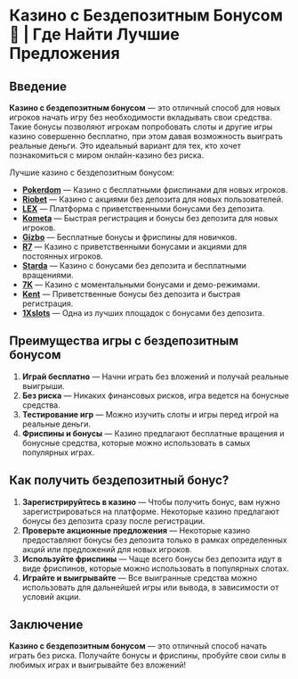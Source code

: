 # Казино с Бездепозитным Бонусом 🎁 | Где Найти Лучшие Предложения

## Введение

**Казино с бездепозитным бонусом** — это отличный способ для новых игроков начать игру без необходимости вкладывать свои средства. Такие бонусы позволяют игрокам попробовать слоты и другие игры казино совершенно бесплатно, при этом давая возможность выиграть реальные деньги. Это идеальный вариант для тех, кто хочет познакомиться с миром онлайн-казино без риска.

Лучшие казино с бездепозитным бонусом:

- **[Pokerdom](https://brandplay.link/4k77v2yx)** — Казино с бесплатными фриспинами для новых игроков.
- **[Riobet](https://brandplay.link/7xBLTPyj)** — Казино с акциями без депозита для новых пользователей.
- **[LEX](https://brandplay.link/zW4hdDFV)** — Платформа с приветственными бонусами без депозита.
- **[Kometa](https://brandplay.link/8ZymQJV8)** — Быстрая регистрация и бонусы без депозита для новых игроков.
- **[Gizbo](https://brandplay.link/bprXw4YV)** — Бесплатные бонусы и фриспины для новичков.
- **[R7](https://brandplay.link/bMd3Yjsw)** — Казино с приветственными бонусами и акциями для постоянных игроков.
- **[Starda](https://brandplay.link/fB7xwRFL)** — Казино с бонусами без депозита и бесплатными вращениями.
- **[7K](https://brandplay.link/BvQyFShp)** — Казино с моментальными бонусами и демо-режимами.
- **[Kent](https://brandplay.link/Fv2WP3js)** — Приветственные бонусы без депозита и быстрая регистрация.
- **[1Xslots](https://brandplay.link/hSB1khtr)** — Одна из лучших площадок с бонусами без депозита.

## Преимущества игры с бездепозитным бонусом

1. **Играй бесплатно** — Начни играть без вложений и получай реальные выигрыши.
2. **Без риска** — Никаких финансовых рисков, игра ведется на бонусные средства.
3. **Тестирование игр** — Можно изучить слоты и игры перед игрой на реальные деньги.
4. **Фриспины и бонусы** — Казино предлагают бесплатные вращения и бонусные средства, которые можно использовать в самых популярных играх.

## Как получить бездепозитный бонус?

1. **Зарегистрируйтесь в казино** — Чтобы получить бонус, вам нужно зарегистрироваться на платформе. Некоторые казино предлагают бонусы без депозита сразу после регистрации.
2. **Проверьте акционные предложения** — Некоторые казино предоставляют бонусы без депозита только в рамках определенных акций или предложений для новых игроков.
3. **Используйте фриспины** — Чаще всего бонусы без депозита идут в виде фриспинов, которые можно использовать в популярных слотах.
4. **Играйте и выигрывайте** — Все выигранные средства можно использовать для дальнейшей игры или вывода, в зависимости от условий акции.

## Заключение

**Казино с бездепозитным бонусом** — это отличный способ начать играть без риска. Получайте бонусы и фриспины, пробуйте свои силы в любимых играх и выигрывайте без вложений!
